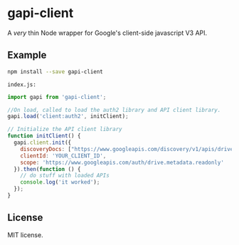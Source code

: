 # gapi-client

A *very* thin Node wrapper for Google's client-side javascript V3 API.

## Example

```bash
npm install --save gapi-client
```

`index.js:`

```javascript
import gapi from 'gapi-client';

//On load, called to load the auth2 library and API client library.
gapi.load('client:auth2', initClient);

// Initialize the API client library
function initClient() {
  gapi.client.init({
    discoveryDocs: ["https://www.googleapis.com/discovery/v1/apis/drive/v3/rest"],
    clientId: 'YOUR_CLIENT_ID',
    scope: 'https://www.googleapis.com/auth/drive.metadata.readonly'
  }).then(function () {
    // do stuff with loaded APIs
    console.log('it worked');
  });
}

```

## License

MIT license.
